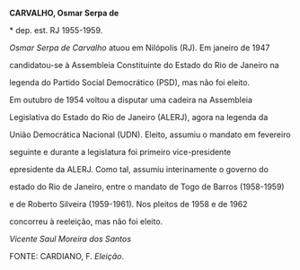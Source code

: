 **CARVALHO, Osmar Serpa de**



\* dep. est. RJ 1955-1959.



*Osmar Serpa de Carvalho* atuou em Nilópolis (RJ). Em janeiro de 1947

candidatou-se à Assembleia Constituinte do Estado do Rio de Janeiro na

legenda do Partido Social Democrático (PSD), mas não foi eleito.



Em outubro de 1954 voltou a disputar uma cadeira na Assembleia

Legislativa do Estado do Rio de Janeiro (ALERJ), agora na legenda da

União Democrática Nacional (UDN). Eleito, assumiu o mandato em fevereiro

seguinte e durante a legislatura foi primeiro vice-presidente

epresidente da ALERJ. Como tal, assumiu interinamente o governo do

estado do Rio de Janeiro, entre o mandato de Togo de Barros (1958-1959)

e de Roberto Silveira (1959-1961). Nos pleitos de 1958 e de 1962

concorreu à reeleição, mas não foi eleito.



*Vicente Saul Moreira dos Santos*



FONTE: CARDIANO, F. *Eleição*.

